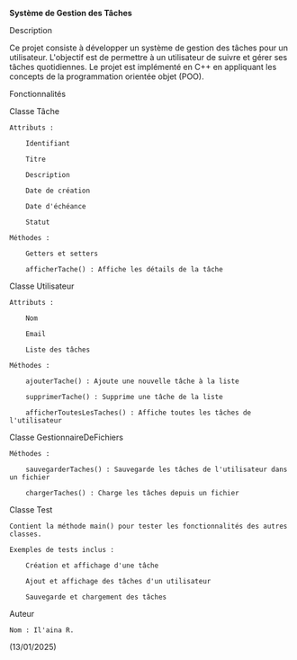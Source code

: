 **Système de Gestion des Tâches**

Description

Ce projet consiste à développer un système de gestion des tâches pour un utilisateur. L'objectif est de permettre à un utilisateur de suivre et gérer ses tâches quotidiennes. Le projet est implémenté en C++ en appliquant les concepts de la programmation orientée objet (POO).


Fonctionnalités

Classe Tâche

    Attributs :

        Identifiant

        Titre

        Description

        Date de création

        Date d'échéance

        Statut

    Méthodes :

        Getters et setters

        afficherTache() : Affiche les détails de la tâche

Classe Utilisateur

    Attributs :

        Nom

        Email

        Liste des tâches

    Méthodes :

        ajouterTache() : Ajoute une nouvelle tâche à la liste

        supprimerTache() : Supprime une tâche de la liste

        afficherToutesLesTaches() : Affiche toutes les tâches de l'utilisateur

Classe GestionnaireDeFichiers

    Méthodes :

        sauvegarderTaches() : Sauvegarde les tâches de l'utilisateur dans un fichier

        chargerTaches() : Charge les tâches depuis un fichier

Classe Test

    Contient la méthode main() pour tester les fonctionnalités des autres classes.

    Exemples de tests inclus :

        Création et affichage d'une tâche

        Ajout et affichage des tâches d'un utilisateur

        Sauvegarde et chargement des tâches


Auteur

    Nom : Il'aina R.

  (13/01/2025)


